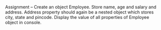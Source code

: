 Assignment – Create an object Employee. Store name, age and
salary and address. Address property should again be a nested
object which stores city, state and pincode. Display the value of
all properties of Employee object in console.